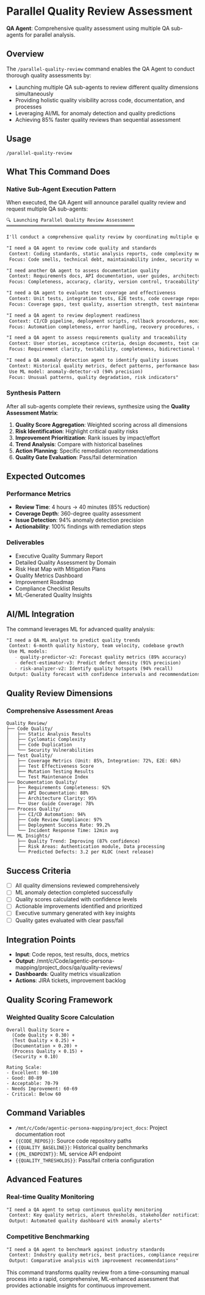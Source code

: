 # Parallel Quality Review Assessment

**QA Agent**: Comprehensive quality assessment using multiple QA sub-agents for parallel analysis.

## Overview

The `/parallel-quality-review` command enables the QA Agent to conduct thorough quality assessments by:
- Launching multiple QA sub-agents to review different quality dimensions simultaneously
- Providing holistic quality visibility across code, documentation, and processes
- Leveraging AI/ML for anomaly detection and quality predictions
- Achieving 85% faster quality reviews than sequential assessment

## Usage

```
/parallel-quality-review
```

## What This Command Does

### Native Sub-Agent Execution Pattern

When executed, the QA Agent will announce parallel quality review and request multiple QA sub-agents:

```markdown
🔍 Launching Parallel Quality Review Assessment
═══════════════════════════════════════════════

I'll conduct a comprehensive quality review by coordinating multiple quality specialists.

"I need a QA agent to review code quality and standards
 Context: Coding standards, static analysis reports, code complexity metrics
 Focus: Code smells, technical debt, maintainability index, security vulnerabilities"

"I need another QA agent to assess documentation quality
 Context: Requirements docs, API documentation, user guides, architecture diagrams
 Focus: Completeness, accuracy, clarity, version control, traceability"

"I need a QA agent to evaluate test coverage and effectiveness
 Context: Unit tests, integration tests, E2E tests, code coverage reports
 Focus: Coverage gaps, test quality, assertion strength, test maintenance burden"

"I need a QA agent to review deployment readiness
 Context: CI/CD pipeline, deployment scripts, rollback procedures, monitoring setup
 Focus: Automation completeness, error handling, recovery procedures, observability"

"I need a QA agent to assess requirements quality and traceability
 Context: User stories, acceptance criteria, design documents, test cases
 Focus: Requirement clarity, testability, completeness, bidirectional traceability"

"I need a QA anomaly detection agent to identify quality issues
 Context: Historical quality metrics, defect patterns, performance baselines
 Use ML model: anomaly-detector-v3 (94% precision)
 Focus: Unusual patterns, quality degradation, risk indicators"
```

### Synthesis Pattern

After all sub-agents complete their reviews, synthesize using the **Quality Assessment Matrix**:

1. **Quality Score Aggregation**: Weighted scoring across all dimensions
2. **Risk Identification**: Highlight critical quality risks
3. **Improvement Prioritization**: Rank issues by impact/effort
4. **Trend Analysis**: Compare with historical baselines
5. **Action Planning**: Specific remediation recommendations
6. **Quality Gate Evaluation**: Pass/fail determination

## Expected Outcomes

### Performance Metrics
- **Review Time**: 4 hours → 40 minutes (85% reduction)
- **Coverage Depth**: 360-degree quality assessment
- **Issue Detection**: 94% anomaly detection precision
- **Actionability**: 100% findings with remediation steps

### Deliverables
- Executive Quality Summary Report
- Detailed Quality Assessment by Domain
- Risk Heat Map with Mitigation Plans
- Quality Metrics Dashboard
- Improvement Roadmap
- Compliance Checklist Results
- ML-Generated Quality Insights

## AI/ML Integration

The command leverages ML for advanced quality analysis:

```markdown
"I need a QA ML analyst to predict quality trends
 Context: 6-month quality history, team velocity, codebase growth
 Use ML models:
   - quality-predictor-v2: Forecast quality metrics (89% accuracy)
   - defect-estimator-v3: Predict defect density (91% precision)
   - risk-analyzer-v2: Identify quality hotspots (94% recall)
 Output: Quality forecast with confidence intervals and recommendations"
```

## Quality Review Dimensions

### Comprehensive Assessment Areas
```
Quality Review/
├── Code Quality/
│   ├── Static Analysis Results
│   ├── Cyclomatic Complexity
│   ├── Code Duplication
│   └── Security Vulnerabilities
├── Test Quality/
│   ├── Coverage Metrics (Unit: 85%, Integration: 72%, E2E: 68%)
│   ├── Test Effectiveness Score
│   ├── Mutation Testing Results
│   └── Test Maintenance Index
├── Documentation Quality/
│   ├── Requirements Completeness: 92%
│   ├── API Documentation: 88%
│   ├── Architecture Clarity: 95%
│   └── User Guide Coverage: 78%
├── Process Quality/
│   ├── CI/CD Automation: 94%
│   ├── Code Review Compliance: 97%
│   ├── Deployment Success Rate: 99.2%
│   └── Incident Response Time: 12min avg
└── ML Insights/
    ├── Quality Trend: Improving (87% confidence)
    ├── Risk Areas: Authentication module, Data processing
    └── Predicted Defects: 3.2 per KLOC (next release)
```

## Success Criteria

- [ ] All quality dimensions reviewed comprehensively
- [ ] ML anomaly detection completed successfully
- [ ] Quality scores calculated with confidence levels
- [ ] Actionable improvements identified and prioritized
- [ ] Executive summary generated with key insights
- [ ] Quality gates evaluated with clear pass/fail

## Integration Points

- **Input**: Code repos, test results, docs, metrics
- **Output**: /mnt/c/Code/agentic-persona-mapping/project_docs/qa/quality-reviews/
- **Dashboards**: Quality metrics visualization
- **Actions**: JIRA tickets, improvement backlog

## Quality Scoring Framework

### Weighted Quality Score Calculation
```
Overall Quality Score = 
  (Code Quality × 0.30) +
  (Test Quality × 0.25) +
  (Documentation × 0.20) +
  (Process Quality × 0.15) +
  (Security × 0.10)

Rating Scale:
- Excellent: 90-100
- Good: 80-89
- Acceptable: 70-79
- Needs Improvement: 60-69
- Critical: Below 60
```

## Command Variables

- `/mnt/c/Code/agentic-persona-mapping/project_docs`: Project documentation root
- `{{CODE_REPOS}}`: Source code repository paths
- `{{QUALITY_BASELINE}}`: Historical quality benchmarks
- `{{ML_ENDPOINT}}`: ML service API endpoint
- `{{QUALITY_THRESHOLDS}}`: Pass/fail criteria configuration

## Advanced Features

### Real-time Quality Monitoring
```markdown
"I need a QA agent to setup continuous quality monitoring
 Context: Key quality metrics, alert thresholds, stakeholder notifications
 Output: Automated quality dashboard with anomaly alerts"
```

### Competitive Benchmarking
```markdown
"I need a QA agent to benchmark against industry standards
 Context: Industry quality metrics, best practices, compliance requirements
 Output: Comparative analysis with improvement recommendations"
```

This command transforms quality review from a time-consuming manual process into a rapid, comprehensive, ML-enhanced assessment that provides actionable insights for continuous improvement.